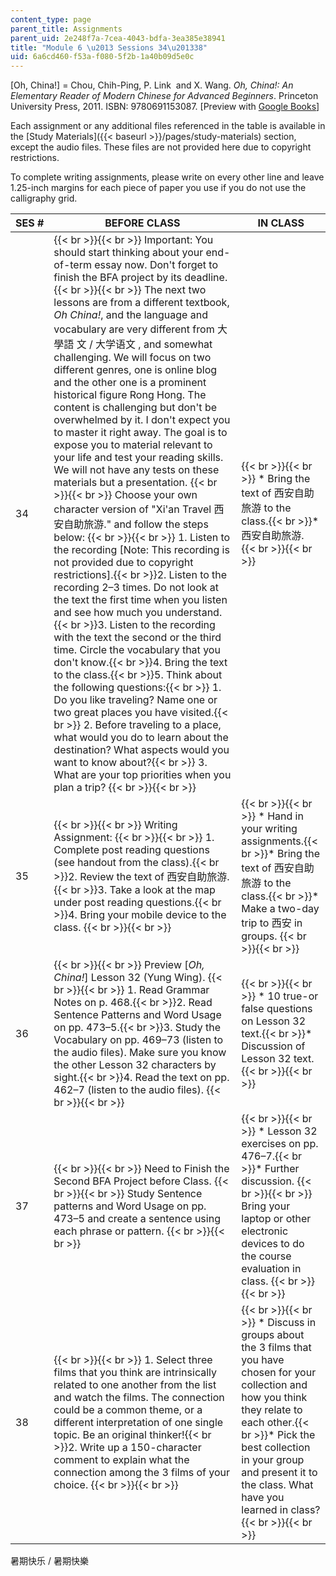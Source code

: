 ```yaml
---
content_type: page
parent_title: Assignments
parent_uid: 2e248f7a-7cea-4043-bdfa-3ea385e38941
title: "Module 6 \u2013 Sessions 34\u201338"
uid: 6a6cd460-f53a-f080-5f2b-1a40b09d5e0c
---
```


\[Oh, China!\] = Chou, Chih-Ping, P. Link  and X. Wang. _Oh, China!: An Elementary Reader of Modern Chinese for Advanced Beginners_. Princeton University Press, 2011. ISBN: 9780691153087. \[Preview with [Google Books](http://books.google.com/books?id=XaXVAAAAQBAJ&printsec=frontcover)\]

Each assignment or any additional files referenced in the table is available in the [Study Materials]({{< baseurl >}}/pages/study-materials) section,  except the audio files. These files are not provided here due to copyright restrictions.

To complete writing assignments, please write on every other line and leave 1.25-inch margins for each piece of paper you use if you do not use the calligraphy grid.

| SES # | BEFORE CLASS | IN CLASS |
| --- | --- | --- |
| 34 |  {{< br >}}{{< br >}} Important: You should start thinking about your end-of-term essay now. Don't forget to finish the BFA project by its deadline. {{< br >}}{{< br >}} The next two lessons are from a different textbook, _Oh China!_, and the language and vocabulary are very different from 大學語 文 / 大学语文 , and somewhat challenging. We will focus on two different genres, one is online blog and the other one is a prominent historical figure Rong Hong. The content is challenging but don't be overwhelmed by it. I don't expect you to master it right away. The goal is to expose you to material relevant to your life and test your reading skills. We will not have any tests on these materials but a presentation. {{< br >}}{{< br >}} Choose your own character version of "Xi'an Travel 西安自助旅游." and follow the steps below:   {{< br >}}{{< br >}} 1.  Listen to the recording \[Note: This recording is not provided due to copyright restrictions\].{{< br >}}2.  Listen to the recording 2–3 times. Do not look at the text the first time when you listen and see how much you understand.{{< br >}}3.  Listen to the recording with the text the second or the third time. Circle the vocabulary that you don't know.{{< br >}}4.  Bring the text to the class.{{< br >}}5.  Think about the following questions:{{< br >}}    1.  Do you like traveling? Name one or two great places you have visited.{{< br >}}    2.  Before traveling to a place, what would you do to learn about the destination? What aspects would you want to know about?{{< br >}}    3.  What are your top priorities when you plan a trip? {{< br >}}{{< br >}}  |  {{< br >}}{{< br >}} *   Bring the text of 西安自助旅游 to the class.{{< br >}}*   西安自助旅游. {{< br >}}{{< br >}}  |
| 35 |  {{< br >}}{{< br >}} Writing Assignment: {{< br >}}{{< br >}} 1.  Complete post reading questions (see handout from the class).{{< br >}}2.  Review the text of 西安自助旅游.{{< br >}}3.  Take a look at the map under post reading questions.{{< br >}}4.  Bring your mobile device to the class. {{< br >}}{{< br >}}  |  {{< br >}}{{< br >}} *   Hand in your writing assignments.{{< br >}}*   Bring the text of 西安自助旅游 to the class.{{< br >}}*   Make a two-day trip to 西安 in groups. {{< br >}}{{< br >}}  |
| 36 |  {{< br >}}{{< br >}} Preview \[_Oh, China!_\] Lesson 32 (Yung Wing). {{< br >}}{{< br >}} 1.  Read Grammar Notes on p. 468.{{< br >}}2.  Read Sentence Patterns and Word Usage on pp. 473–5.{{< br >}}3.  Study the Vocabulary on pp. 469–73 (listen to the audio files). Make sure you know the other Lesson 32 characters by sight.{{< br >}}4.  Read the text on pp. 462–7 (listen to the audio files). {{< br >}}{{< br >}}  |  {{< br >}}{{< br >}} *   10 true-or false questions on Lesson 32 text.{{< br >}}*   Discussion of Lesson 32 text. {{< br >}}{{< br >}}  |
| 37 |  {{< br >}}{{< br >}} Need to Finish the Second BFA Project before Class. {{< br >}}{{< br >}} Study Sentence patterns and Word Usage on pp. 473–5 and create a sentence using each phrase or pattern. {{< br >}}{{< br >}}  |  {{< br >}}{{< br >}} *   Lesson 32 exercises on pp. 476–7.{{< br >}}*   Further discussion. {{< br >}}{{< br >}} Bring your laptop or other electronic devices to do the course evaluation in class. {{< br >}}{{< br >}}  |
| 38 |  {{< br >}}{{< br >}} 1.  Select three films that you think are intrinsically related to one another from the list and watch the films. The connection could be a common theme, or a different interpretation of one single topic. Be an original thinker!{{< br >}}2.  Write up a 150-character comment to explain what the connection among the 3 films of your choice. {{< br >}}{{< br >}}  |  {{< br >}}{{< br >}} *   Discuss in groups about the 3 films that you have chosen for your collection and how you think they relate to each other.{{< br >}}*   Pick the best collection in your group and present it to the class. What have you learned in class? {{< br >}}{{< br >}}  

暑期快乐 / 暑期快樂